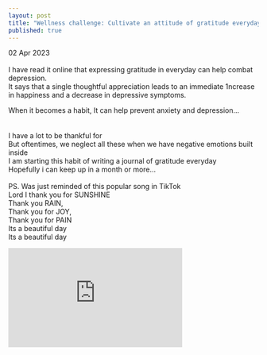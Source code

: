 ```yaml
---
layout: post
title: "Wellness challenge: Cultivate an attitude of gratitude everyday"
published: true
---
```

02 Apr 2023
<br>
<br>
I have read it online that expressing gratitude in everyday can help combat depression.
<br>
It says that a single thoughtful appreciation leads to an immediate 1ncrease in happiness and a decrease in depressive symptoms.
<br>
<!--more-->
When it becomes a habit, It can help prevent anxiety and depression...
<br>
<br>
<br>
I have a lot to be thankful for
<br>
But oftentimes, we neglect all these when we have negative emotions built inside 
<br>
I am starting this habit of writing a journal of gratitude everyday
<br>
Hopefully i can keep up in a month or more...
<br>
<br>
PS. Was just reminded of this popular song in TikTok
<br>
Lord I thank you for SUNSHINE
<br>
Thank you RAIN,
<br>
Thank you for JOY,
<br>
Thank you for PAIN
<br>
Its a beautiful day
<br>
Its a beautiful day
<br>
<iframe width="350" height="200" src="https://www.youtube.com/embed/j1ykEw42xCk" frameborder="0" allow="accelerometer; autoplay; encrypted-media; gyroscope; picture-in-picture" allowfullscreen></iframe>


